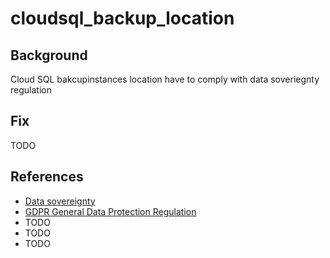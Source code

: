 # cloudsql_backup_location

## Background

Cloud SQL bakcupinstances location have to comply with data soveriegnty regulation

## Fix

TODO

## References

- [Data sovereignty](https://en.wikipedia.org/wiki/Data_sovereignty)
- [GDPR General Data Protection Regulation](https://eur-lex.europa.eu/legal-content/EN/TXT/?uri=CELEX%3A32016R0679)
- TODO
- TODO
- TODO
